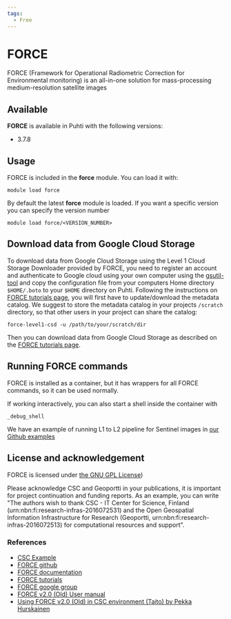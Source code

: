 ```yaml
---
tags:
  - Free
---
```


# FORCE 

FORCE (Framework for Operational Radiometric Correction for Environmental monitoring) is an all-in-one solution for mass-processing medium-resolution satellite images

## Available

__FORCE__ is available in Puhti with the following versions:

* 3.7.8

## Usage 

FORCE is included in the __force__ module. You can load it with:

`module load force`

By default the latest __force__ module is loaded. If you want a specific version you can specify the version number

`module load force/<VERSION_NUMBER>`

## Download data from Google Cloud Storage

To download data from Google Cloud Storage using the Level 1 Cloud Storage Downloader provided by FORCE, you need to register an account and authenticate to Google cloud using your own computer using the [gsutil-tool](https://cloud.google.com/storage/docs/gsutil) and copy the configuration file from your computers Home directory `$HOME/.boto` to your `$HOME` directory on Puhti. Following the instructions on [FORCE tutorials page](https://force-eo.readthedocs.io/en/latest/howto/level1-csd.html#downloading-the-metadata-catalogues), you will first have to update/download the metadata catalog. We suggest to store the metadata catalog in your  projects `/scratch` directory, so that other users in your project can share the catalog:

`force-level1-csd -u /path/to/your/scratch/dir` 

Then you can download data from Google Cloud Storage as described on the [FORCE tutorials page](https://force-eo.readthedocs.io/en/latest/howto/level1-csd.html#querying-and-downloading-data).



## Running FORCE commands

FORCE is installed as a container, but it has wrappers for all FORCE commands, so it can be used normally. 

If working interactively, you can also start a shell inside the container with

`_debug_shell`

We have an example of running L1 to L2 pipeline for Sentinel images in [our Github examples](https://github.com/csc-training/geocomputing/tree/master/force)

## License and acknowledgement

FORCE is licensed under [the GNU GPL License](https://github.com/davidfrantz/force/blob/master/LICENSE))

Please acknowledge CSC and Geoportti in your publications, it is important for project continuation and funding reports.
As an example, you can write "The authors wish to thank CSC - IT Center for Science, Finland (urn:nbn:fi:research-infras-2016072531) and the Open Geospatial Information Infrastructure for Research (Geoportti, urn:nbn:fi:research-infras-2016072513) for computational resources and support".

### References

* [CSC Example](https://github.com/csc-training/geocomputing/tree/master/force)
* [FORCE github](https://github.com/davidfrantz/force)
* [FORCE documentation](https://force-eo.readthedocs.io/en/latest/)
* [FORCE tutorials](https://davidfrantz.github.io/#tutorials)
* [FORCE google group](https://groups.google.com/d/forum/force_eo)
* [FORCE v2.0 (Old) User manual](https://www.uni-trier.de/fileadmin/fb6/prof/FER/Downloads/Software/FORCE/FORCE-user-guide-v-2-0.pdf)
* [Using FORCE v2.0 (Old) in CSC environment (Taito) by Pekka Hurskainen](https://research.csc.fi/documents/48467/73370/Satellite_time_series_processing_with_FORCE_in_CSC_Hurskainen.pdf/c6960f88-ec94-4c94-aca3-734c8d283268)
